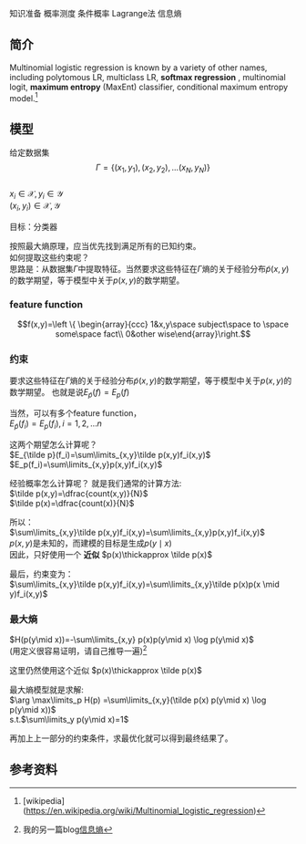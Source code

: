 
知识准备
概率测度
条件概率
Lagrange法
信息熵


## 简介
Multinomial logistic regression is known by a variety of other names, including polytomous LR, multiclass LR, **softmax regression** , multinomial logit, **maximum entropy** (MaxEnt) classifier, conditional maximum entropy model.[^wikipedia]

## 模型

给定数据集$$\Gamma=\{ (x_1,y_1),(x_2,y_2),...(x_N,y_N)\}$$  
$x_i \in \mathcal{X}, y_i \in \mathcal{Y}$  
$(x_i,  y_i) \in \mathcal{X, Y}$  

目标：分类器  

按照最大熵原理，应当优先找到满足所有的已知约束。  
如何提取这些约束呢？  
思路是：从数据集$\Gamma$中提取特征。当然要求这些特征在$\Gamma$熵的关于经验分布$\tilde p (x,y)$的数学期望，等于模型中关于$p(x,y)$的数学期望。  

### feature function

$$f(x,y)=\left \{ \begin{array}{ccc}
1&x,y\space subject\space to \space some\space fact\\
0&other wise\end{array}\right.$$

### 约束

要求这些特征在$\Gamma$熵的关于经验分布$\tilde p (x,y)$的数学期望，等于模型中关于$p(x,y)$的数学期望。
也就是说$E_{\tilde p}(f)=E_p(f)$  

当然，可以有多个feature function，  
$E_{\tilde p}(f_i)=E_p(f_i),i=1,2,...n$  

这两个期望怎么计算呢？  
$E_{\tilde p}(f_i)=\sum\limits_{x,y}\tilde p(x,y)f_i(x,y)$  
$E_p(f_i)=\sum\limits_{x,y}p(x,y)f_i(x,y)$  

经验概率怎么计算呢？
就是我们通常的计算方法:  
$\tilde p(x,y)=\dfrac{count(x,y)}{N}$  
$\tilde p(x)=\dfrac{count(x)}{N}$  

所以：  
$\sum\limits_{x,y}\tilde p(x,y)f_i(x,y)=\sum\limits_{x,y}p(x,y)f_i(x,y)$  
$p(x,y)$是未知的，而建模的目标是生成$p(y\mid x)$  
因此，只好使用一个 **近似**  $p(x)\thickapprox \tilde p(x)$  

最后，约束变为：  
$\sum\limits_{x,y}\tilde p(x,y)f_i(x,y)=\sum\limits_{x,y}\tilde p(x)p(x \mid y)f_i(x,y)$  

### 最大熵

$H(p(y\mid x))=-\sum\limits_{x,y} p(x)p(y\mid x) \log p(y\mid x)$  
(用定义很容易证明，请自己推导一遍)[^myblog]  

这里仍然使用这个近似 $p(x)\thickapprox \tilde p(x)$  

最大熵模型就是求解:  
$\arg \max\limits_p H(p) =\sum\limits_{x,y}(\tilde p(x) p(y\mid x) \log p(y\mid x))$  
s.t.$\sum\limits_y p(y\mid x)=1$  

再加上上一部分的约束条件，求最优化就可以得到最终结果了。  





## 参考资料

[^wikipedia]: [wikipedia] (https://en.wikipedia.org/wiki/Multinomial_logistic_regression)

[peghoty]: [最大熵学习笔记](http://blog.csdn.net/itplus/article/details/26550597)
[^myblog]: 我的另一篇blog[信息熵](http://www.guofei.site/2017/05/23/entropy.html)

